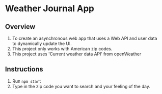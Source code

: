 # Weather Journal App

## Overview

1. To create an asynchronous web app that uses a Web API and user data to dynamically update the UI.
2. This project only works with American zip codes.
3. This project uses 'Current weather data API' from openWeather

## Instructions

1. Run `npm start`
2. Type in the zip code you want to search and your feeling of the day.
